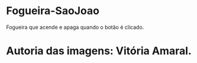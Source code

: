 # Fogueira-SaoJoao
Fogueira que acende e apaga quando o botão é clicado.

# Autoria das imagens: Vitória Amaral. 
